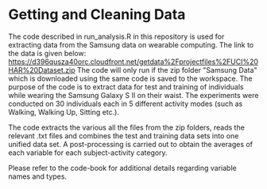 Getting and Cleaning Data
==============
The code described in run_analysis.R in this repository is used for extracting data from the Samsung data on wearable computing. The link to the data is given below:
https://d396qusza40orc.cloudfront.net/getdata%2Fprojectfiles%2FUCI%20HAR%20Dataset.zip
The code will only run if the zip folder "Samsung Data" which is downloaded using the same code is saved to the workspace.
The purpose of the code is to extract data for test and training of individuals while wearing the Samsung Galaxy S II on their waist. The experiments were conducted on 30 individuals each in 5 different activity modes (such as Walking, Walking Up, Sitting etc.).

The code extracts the various all the files from the zip folders, reads the relevant .txt files and combines the test and training data sets into one unified data set. A post-processing is carried out to obtain the averages of each variable for each subject-activity category.

Please refer to the code-book for additional details regarding variable names and types.
